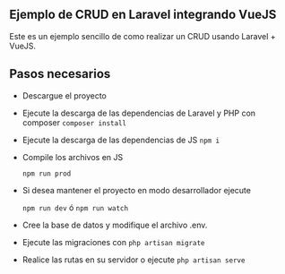 ## Ejemplo de CRUD en Laravel integrando VueJS

Este es un ejemplo sencillo de como realizar un CRUD usando Laravel + VueJS.

## Pasos necesarios

* Descargue el proyecto
* Ejecute la descarga de las dependencias de Laravel y PHP con composer
	`composer install`

* Ejecute la descarga de las dependencias de JS
	`npm i`

* Compile los archivos en JS

	`npm run prod`

* Si desea mantener el proyecto en modo desarrollador ejecute

	`npm run dev` ó `npm run watch`

* Cree la base de datos y modifique el archivo .env.

* Ejecute las migraciones con `php artisan migrate`

* Realice las rutas en su servidor o ejecute
	`php artisan serve`
